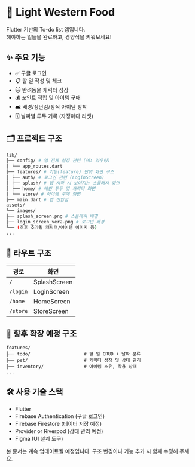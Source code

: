 # 🐾 Light Western Food

Flutter 기반의 To-do list 앱입니다.  
해야하는 일들을 완료하고, 경양식을 키워보세요!



## ✨ 주요 기능

- ✅ 구글 로그인  
- 📋 할 일 작성 및 체크  
- 🐱 반려동물 캐릭터 성장  
- 💰 포인트 적립 및 아이템 구매  
- 🛋 배경/장난감/장식 아이템 장착  
- 🗓 날짜별 투두 기록 (자정마다 리셋)  



## 🗂 프로젝트 구조

```bash
lib/
├── config/ # 앱 전체 설정 관련 (예: 라우팅)
│ └── app_routes.dart
├── features/ # 기능(feature) 단위 화면 구조
│ ├── auth/ # 로그인 관련 (LoginScreen)
│ ├── splash/ # 앱 시작 시 보여지는 스플래시 화면
│ ├── home/ # 메인 투두 및 캐릭터 화면
│ └── store/ # 아이템 구매 화면
├── main.dart # 앱 진입점
assets/
└── images/
├── splash_screen.png # 스플래시 배경
├── login_screen_ver2.png # 로그인 배경
└── (추후 추가될 캐릭터/아이템 이미지 등)
...
```



## 🧭 라우트 구조

| 경로      | 화면           |
|----------|---------------|
| `/`      | SplashScreen  |
| `/login` | LoginScreen   |
| `/home`  | HomeScreen    |
| `/store` | StoreScreen   |



## 🧩 향후 확장 예정 구조
```
features/
├── todo/                    # 할 일 CRUD + 날짜 분류
├── pet/                     # 캐릭터 성장 및 상태 관리
├── inventory/               # 아이템 소유, 착용 상태
...
```


## 🛠 사용 기술 스택

- Flutter
- Firebase Authentication (구글 로그인)
- Firebase Firestore (데이터 저장 예정)
- Provider or Riverpod (상태 관리 예정)
- Figma (UI 설계 도구)






본 문서는 계속 업데이트될 예정입니다.
구조 변경이나 기능 추가 시 함께 수정해 주세요.
